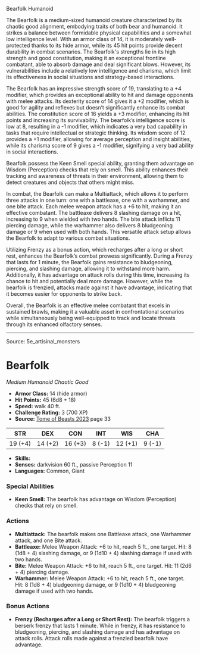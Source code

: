 <MonsterName/>Bearfolk</MonsterName>
<CreatureType/>Humanoid</CreatureType>

<summary>The Bearfolk is a medium-sized humanoid creature characterized by its chaotic good alignment, embodying traits of both bear and humanoid. It strikes a balance between formidable physical capabilities and a somewhat low intelligence level. With an armor class of 14, it is moderately well-protected thanks to its hide armor, while its 45 hit points provide decent durability in combat scenarios. The Bearfolk's strengths lie in its high strength and good constitution, making it an exceptional frontline combatant, able to absorb damage and deal significant blows. However, its vulnerabilities include a relatively low intelligence and charisma, which limit its effectiveness in social situations and strategy-based interactions.</summary>

<detail>

The Bearfolk has an impressive strength score of 19, translating to a +4 modifier, which provides an exceptional ability to hit and damage opponents with melee attacks. Its dexterity score of 14 gives it a +2 modifier, which is good for agility and reflexes but doesn’t significantly enhance its combat abilities. The constitution score of 16 yields a +3 modifier, enhancing its hit points and increasing its survivability. The bearfolk’s intelligence score is low at 8, resulting in a -1 modifier, which indicates a very bad capability in tasks that require intellectual or strategic thinking. Its wisdom score of 12 provides a +1 modifier, allowing for average perception and insight abilities, while its charisma score of 9 gives a -1 modifier, signifying a very bad ability in social interactions.

Bearfolk possess the Keen Smell special ability, granting them advantage on Wisdom (Perception) checks that rely on smell. This ability enhances their tracking and awareness of threats in their environment, allowing them to detect creatures and objects that others might miss.

In combat, the Bearfolk can make a Multiattack, which allows it to perform three attacks in one turn: one with a battleaxe, one with a warhammer, and one bite attack. Each melee weapon attack has a +6 to hit, making it an effective combatant. The battleaxe delivers 8 slashing damage on a hit, increasing to 9 when wielded with two hands. The bite attack inflicts 11 piercing damage, while the warhammer also delivers 8 bludgeoning damage or 9 when used with both hands. This versatile attack setup allows the Bearfolk to adapt to various combat situations.

Utilizing Frenzy as a bonus action, which recharges after a long or short rest, enhances the Bearfolk’s combat prowess significantly. During a Frenzy that lasts for 1 minute, the Bearfolk gains resistance to bludgeoning, piercing, and slashing damage, allowing it to withstand more harm. Additionally, it has advantage on attack rolls during this time, increasing its chance to hit and potentially deal more damage. However, while the bearfolk is frenzied, attacks made against it have advantage, indicating that it becomes easier for opponents to strike back.

Overall, the Bearfolk is an effective melee combatant that excels in sustained brawls, making it a valuable asset in confrontational scenarios while simultaneously being well-equipped to track and locate threats through its enhanced olfactory senses.</detail>



---

Source: 5e_artisinal_monsters

# Bearfolk

*Medium* *Humanoid* *Chaotic Good*

- **Armor Class:** 14 (hide armor)
- **Hit Points:** 45 (6d8 + 18)
- **Speed:** walk 40 ft.
- **Challenge Rating:** 3 (700 XP)
- **Source:** [Tome of Beasts 2023](https://koboldpress.com/kpstore/product/tome-of-beasts-1-2023-edition/) page 33

| STR | DEX | CON | INT | WIS | CHA |
| --- | --- | --- | --- | --- | --- |
| 19 (+4) | 14 (+2) | 16 (+3) | 8 (-1) | 12 (+1) | 9 (-1) |

- **Skills:** 
- **Senses:** darkvision 60 ft., passive Perception 11
- **Languages:** Common, Giant

### Special Abilities

- **Keen Smell:** The bearfolk has advantage on Wisdom (Perception) checks that rely on smell.

### Actions

- **Multiattack:** The bearfolk makes one Battleaxe attack, one Warhammer attack, and one Bite attack.
- **Battleaxe:** Melee Weapon Attack: +6 to hit, reach 5 ft., one target. Hit: 8 (1d8 + 4) slashing damage, or 9 (1d10 + 4) slashing damage if used with two hands.
- **Bite:** Melee Weapon Attack: +6 to hit, reach 5 ft., one target. Hit: 11 (2d6 + 4) piercing damage.
- **Warhammer:** Melee Weapon Attack: +6 to hit, reach 5 ft., one target. Hit: 8 (1d8 + 4) bludgeoning damage, or 9 (1d10 + 4) bludgeoning damage if used with two hands.

### Bonus Actions

- **Frenzy (Recharges after a Long or Short Rest):** The bearfolk triggers a berserk frenzy that lasts 1 minute. While in frenzy, it has resistance to bludgeoning, piercing, and slashing damage and has advantage on attack rolls. Attack rolls made against a frenzied bearfolk have advantage.


